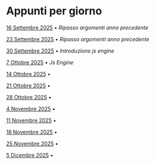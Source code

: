 # Appunti per giorno

[16 Settembre 2025](./16-09-2025.md "HTML") • <i>Ripasso argomenti anno precedente</i>

[23 Settembre 2025](./23-09-2025.md "HTML") • <i>Ripasso argomenti anno precedente</i>

[30 Settembre 2025](./30-09-2025.md "HTML") • <i>Introduzione js engine</i>

[7 Ottobre 2025](./07-10-2025.md "HTML") • <i>Js Engine</i>

[14 Ottobre 2025](./14-10-2025.md "HTML") • <i></i>

[21 Ottobre 2025](./21-10-2025.md "HTML") • <i></i>

[28 Ottobre 2025](./28-10-2025.md "HTML") • <i></i>

[4 Novembre 2025](./04-11-2025.md "HTML") • <i></i>

[11 Novembre 2025](./23-09-2025.md "HTML") • <i></i>

[18 Novembre 2025](./23-09-2025.md "HTML") • <i></i>

[25 Novembre 2025](./23-09-2025.md "HTML") • <i></i>

[5 Dicembre 2025](./23-10-2025.md "HTML") • <i></i>
